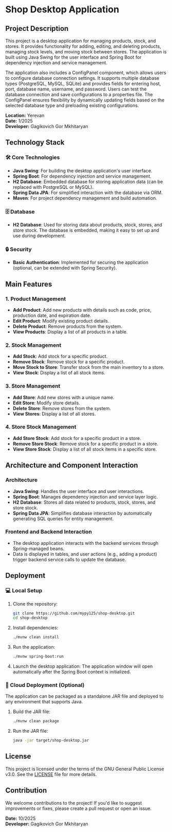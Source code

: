 # Shop Desktop Application

## Project Description

This project is a desktop application for managing products, stock, and stores. It provides functionality for adding, editing, and deleting products, managing stock levels, and moving stock between stores. The application is built using Java Swing for the user interface and Spring Boot for dependency injection and service management.

The application also includes a ConfigPanel component, which allows users to configure database connection settings. It supports multiple database types (PostgreSQL, MySQL, SQLite) and provides fields for entering host, port, database name, username, and password. Users can test the database connection and save configurations to a properties file. The ConfigPanel ensures flexibility by dynamically updating fields based on the selected database type and preloading existing configurations.


**Location:** Yerevan\
**Date:** 1/2025\
**Developer:** Gagikovich Gor Mkhitaryan

## Technology Stack

### 🛠️ Core Technologies

- **Java Swing**: For building the desktop application's user interface.
- **Spring Boot**: For dependency injection and service management.
- **H2 Database**: Embedded database for storing application data (can be replaced with PostgreSQL or MySQL).
- **Spring Data JPA**: For simplified interaction with the database via ORM.
- **Maven**: For project dependency management and build automation.

### 🗄️ Database

- **H2 Database**: Used for storing data about products, stock, stores, and store stock. The database is embedded, making it easy to set up and use during development.

### 🔒 Security

- **Basic Authentication**: Implemented for securing the application (optional, can be extended with Spring Security).

## Main Features

### 1. Product Management

- **Add Product**: Add new products with details such as code, price, production date, and expiration date.
- **Edit Product**: Modify existing product details.
- **Delete Product**: Remove products from the system.
- **View Products**: Display a list of all products in a table.

### 2. Stock Management

- **Add Stock**: Add stock for a specific product.
- **Remove Stock**: Remove stock for a specific product.
- **Move Stock to Store**: Transfer stock from the main inventory to a store.
- **View Stock**: Display a list of all stock items.

### 3. Store Management

- **Add Store**: Add new stores with a unique name.
- **Edit Store**: Modify store details.
- **Delete Store**: Remove stores from the system.
- **View Stores**: Display a list of all stores.

### 4. Store Stock Management

- **Add Store Stock**: Add stock for a specific product in a store.
- **Remove Store Stock**: Remove stock for a specific product in a store.
- **View Store Stock**: Display a list of all stock items in a specific store.

## Architecture and Component Interaction

### Architecture

- **Java Swing**: Handles the user interface and user interactions.
- **Spring Boot**: Manages dependency injection and service layer logic.
- **H2 Database**: Stores all data related to products, stock, stores, and store stock.
- **Spring Data JPA**: Simplifies database interaction by automatically generating SQL queries for entity management.

### Frontend and Backend Interaction

- The desktop application interacts with the backend services through Spring-managed beans.
- Data is displayed in tables, and user actions (e.g., adding a product) trigger backend service calls to update the database.

## Deployment

### 💻 Local Setup

1. Clone the repository:
   ```bash
   git clone https://github.com/mypy125/shop-desktop.git
   cd shop-desktop
   ```
2. Install dependencies:
   ```bash
   ./mvnw clean install
   ```
3. Run the application:
   ```bash
   ./mvnw spring-boot:run
   ```
4. Launch the desktop application: The application window will open automatically after the Spring Boot context is initialized.

### 🚀 Cloud Deployment (Optional)

The application can be packaged as a standalone JAR file and deployed to any environment that supports Java.

1. Build the JAR file:
   ```bash
   ./mvnw clean package
   ```
2. Run the JAR file:
   ```bash
   java -jar target/shop-desktop.jar
   ```

## License

This project is licensed under the terms of the GNU General Public License v3.0. See the [LICENSE](https://github.com/mypy125/ecommerce-multivendor-backend/blob/main/LICENSE.txt) file for more details.

## Contribution

We welcome contributions to the project! If you'd like to suggest improvements or fixes, please create a pull request or open an issue.

**Date:** 10/2025\
**Developer:** Gagikovich Gor Mkhitaryan



